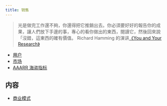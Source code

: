 ```yaml
---
title: 销售
---
```

> 光是做完工作還不夠，你還得把它推銷出去。你必須要好好的報告你的成果，讓人們放下手邊的事，專心的看你做出的東西，閱讀它，然後回來說「沒錯，這東西的確有價值。
>  Richard Hamming 的演讲[《You and Your Research》](https://www.youtube.com/watch?v=8j3zEcusTuA)
* [用户](./user/readme.md)
* [市场](./market/readme.md)
* [AAARR 海盗指标](./aarrr/readme.md)

## 内容
* [商业模式](./business-model/readme.md)
